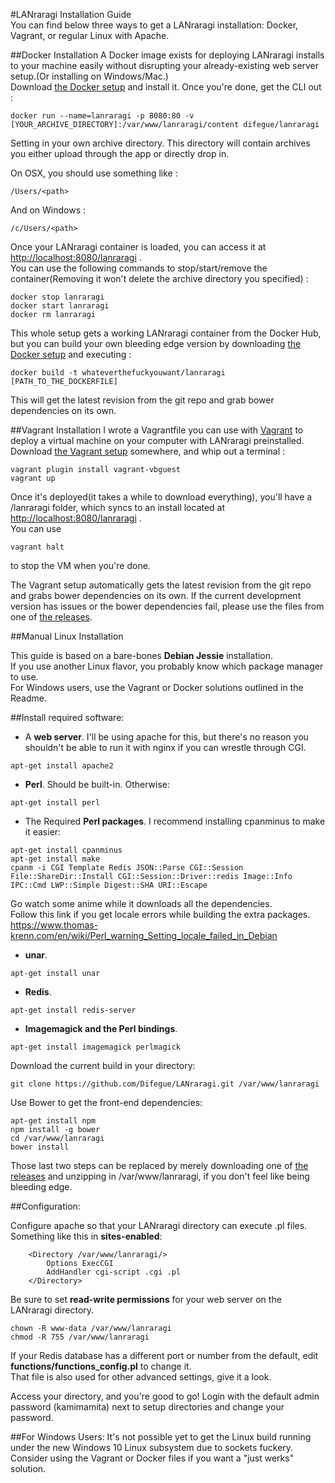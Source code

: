 #LANraragi Installation Guide  
You can find below three ways to get a LANraragi installation: Docker, Vagrant, or regular Linux with Apache.

##Docker Installation
A Docker image exists for deploying LANraragi installs to your machine easily without disrupting your already-existing web server setup.(Or installing on Windows/Mac.)  
Download [the Docker setup](https://www.docker.com/products/docker) and install it. Once you're done, get the CLI out :  
```
docker run --name=lanraragi -p 8080:80 -v [YOUR_ARCHIVE_DIRECTORY]:/var/www/lanraragi/content difegue/lanraragi

```
Setting in your own archive directory. This directory will contain archives you either upload through the app or directly drop in.  

On OSX, you should use something like :  
```
/Users/<path>
```  
And on Windows :  
```
/c/Users/<path>
```  
Once your LANraragi container is loaded, you can access it at [http://localhost:8080/lanraragi](http://localhost:8080/lanraragi) .  
You can use the following commands to stop/start/remove the container(Removing it won't delete the archive directory you specified) : 
```
docker stop lanraragi
docker start lanraragi
docker rm lanraragi
```  

This whole setup gets a working LANraragi container from the Docker Hub, but you can build your own bleeding edge version by downloading [the Docker setup](https://github.com/Difegue/LANraragi/raw/master/tools/DockerSetup) and executing :
```
docker build -t whateverthefuckyouwant/lanraragi [PATH_TO_THE_DOCKERFILE]
```  
This will get the latest revision from the git repo and grab bower dependencies on its own.  

##Vagrant Installation 
I wrote a Vagrantfile you can use with [Vagrant](https://www.vagrantup.com/downloads.html) to deploy a virtual machine on your computer with LANraragi preinstalled.  
Download [the Vagrant setup](https://github.com/Difegue/LANraragi/raw/master/tools/VagrantSetup) somewhere, and whip out a terminal :
```
vagrant plugin install vagrant-vbguest
vagrant up
```
Once it's deployed(it takes a while to download everything), you'll have a /lanraragi folder, which syncs to an install located at [http://localhost:8080/lanraragi](http://localhost:8080/lanraragi) .  
You can use 
```
vagrant halt
```  
to stop the VM when you're done.  

The Vagrant setup automatically gets the latest revision from the git repo and grabs bower dependencies on its own. If the current development version has issues or the bower dependencies fail, please use the files from one of [the releases](https://github.com/Difegue/LANraragi/releases).

##Manual Linux Installation  

This guide is based on a bare-bones **Debian Jessie** installation.  
If you use another Linux flavor, you probably know which package manager to use.  
For Windows users, use the Vagrant or Docker solutions outlined in the Readme.  

##Install required software:  

* A **web server**. I'll be using apache for this, but there's no reason you shouldn't be able to run it with nginx if you can wrestle through CGI.  
```
apt-get install apache2
```

* **Perl**. Should be built-in. Otherwise:  
```
apt-get install perl
```

* The Required **Perl packages**. I recommend installing cpanminus to make it easier: 
``` 
apt-get install cpanminus
apt-get install make
cpanm -i CGI Template Redis JSON::Parse CGI::Session File::ShareDir::Install CGI::Session::Driver::redis Image::Info IPC::Cmd LWP::Simple Digest::SHA URI::Escape
```
Go watch some anime while it downloads all the dependencies.  
Follow this link if you get locale errors while building the extra packages.
https://www.thomas-krenn.com/en/wiki/Perl_warning_Setting_locale_failed_in_Debian

* **unar**. 
```
apt-get install unar
```

* **Redis**. 
```
apt-get install redis-server
```

* **Imagemagick and the Perl bindings**.  
```
apt-get install imagemagick perlmagick
```

Download the current build in your directory:  
```
git clone https://github.com/Difegue/LANraragi.git /var/www/lanraragi
```

Use Bower to get the front-end dependencies:  
```
apt-get install npm
npm install -g bower
cd /var/www/lanraragi
bower install
```  

Those last two steps can be replaced by merely downloading one of [the releases](https://github.com/Difegue/LANraragi/releases) and unzipping in /var/www/lanraragi, if you don't feel like being bleeding edge.  

##Configuration:  

Configure apache so that your LANraragi directory can execute .pl files.  
Something like this in **sites-enabled**:  
```
	<Directory /var/www/lanraragi/>
		Options ExecCGI
		AddHandler cgi-script .cgi .pl
	</Directory>
```

Be sure to set **read-write permissions** for your web server on the LANraragi directory. 
```
chown -R www-data /var/www/lanraragi
chmod -R 755 /var/www/lanraragi
```

If your Redis database has a different port or number from the default, edit **functions/functions_config.pl** to change it.  
That file is also used for other advanced settings, give it a look.  

Access your directory, and you're good to go! Login with the default admin password (kamimamita) next to setup directories and change your password.  

##For Windows Users: 
It's not possible yet to get the Linux build running under the new Windows 10 Linux subsystem due to sockets fuckery.  
Consider using the Vagrant or Docker files if you want a "just werks" solution.

